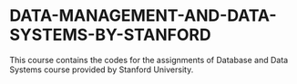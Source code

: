 # DATA-MANAGEMENT-AND-DATA-SYSTEMS-BY-STANFORD
This course contains the codes for the assignments of Database and Data Systems course provided by Stanford University.
